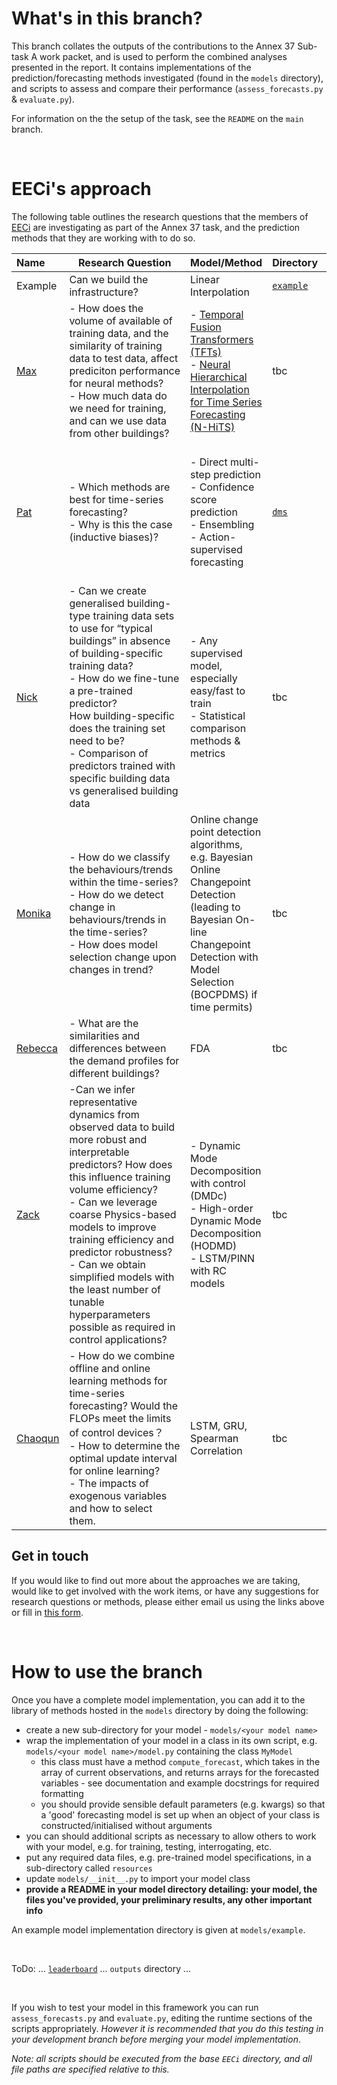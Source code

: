 # What's in this branch?

This branch collates the outputs of the contributions to the Annex 37 Sub-task A work packet, and is used to perform the combined analyses presented in the report. It contains implementations of the prediction/forecasting methods investigated (found in the `models` directory), and scripts to assess and compare their performance (`assess_forecasts.py` & `evaluate.py`).

For information on the the setup of the task, see the `README` on the `main` branch.

<br>

# EECi's approach

The following table outlines the research questions that the members of [EECi](https://eeci.github.io/home/) are investigating as part of the Annex 37 task, and the prediction methods that they are working with to do so.

| Name                                  | Research Question                                                                                                                                                                                                                                                                                                                                                                                                         | Model/Method                                                                                                                                                                              | Directory                            | Progress                                                                                                       |
| :------------------------------------ | ------------------------------------------------------------------------------------------------------------------------------------------------------------------------------------------------------------------------------------------------------------------------------------------------------------------------------------------------------------------------------------------------------------------------- | ----------------------------------------------------------------------------------------------------------------------------------------------------------------------------------------- | ------------------------------------ | -------------------------------------------------------------------------------------------------------------- |
| Example                               | Can we build the infrastructure?                                                                                                                                                                                                                                                                                                                                                                                          | Linear Interpolation                                                                                                                                                                      | [`example`](models/example/README.md) | Complete ✅                                                                                                    |
| [Max](mailto:mal84@cam.ac.uk)            | - How does the volume of available of training data, and the similarity of training data to test data, affect prediciton performance for neural methods?<br> - How much data do we need for training, and can we use data from other buildings?                                                                                                                                                                      | - [Temporal Fusion Transformers (TFTs)](https://arxiv.org/abs/1912.09363) <br> - [Neural Hierarchical Interpolation for Time Series Forecasting (N-HiTS)](https://arxiv.org/abs/2201.12886) | tbc                                  | Getting started                                                                                                |
| [Pat](mailto:vw273@cam.ac.uk)            | - Which methods are best for time-series forecasting?<br> - Why is this the case (inductive biases)?                                                                                                                                                                                                                                                                                                                  | - Direct multi-step prediction <br> - Confidence score prediction <br> - Ensembling <br> - Action-supervised forecasting                                                      | [`dms`](models/dms/README.md)         | - Direct Multi-step forecasting with MLP implemented ✅<br> - About to start confidence score stuff 👨‍🔧 |
| [Nick](mailto:nm735@cam.ac.uk)           | - Can we create generalised building-type training data sets to use for “typical buildings” in absence of building-specific training data?<br> - How do we fine-tune a pre-trained predictor? <br> How building-specific does the training set need to be? <br> - Comparison of predictors trained with specific building data vs generalised building data                                                 | - Any supervised model, especially easy/fast to train <br> - Statistical comparison methods & metrics                                                                                 | tbc                                  |                                                                                                                |
| [Monika](mailto:mk2040@cam.ac.uk)        | - How do we classify the behaviours/trends within the time-series?<br> - How do we detect change in behaviours/trends in the time-series?<br> - How does model selection change upon changes in trend?                                                                                                                                                                                                            | Online change point detection algorithms, e.g. Bayesian Online Changepoint Detection (leading to Bayesian On-line Changepoint Detection with Model Selection (BOCPDMS) if time permits)   | tbc                                  |                                                                                                                |
| [Rebecca](mailto:rward@turing.ac.uk)     | - What are the similarities and differences between the demand profiles for different buildings?                                                                                                                                                                                                                                                                                                                          | FDA                                                                                                                                                                                       | tbc                                  |                                                                                                                |
| [Zack](mailto:zxuerebconti@turing.ac.uk) | -Can we infer representative dynamics from observed data to build more robust and interpretable predictors? How does this influence training volume efficiency?<br> - Can we leverage coarse Physics-based models to improve training efficiency and predictor robustness? <br> -  Can we obtain simplified models with the least number of tunable hyperparameters possible as required in control applications? | - Dynamic Mode Decomposition with control (DMDc)<br> - High-order Dynamic Mode Decomposition (HODMD) <br> -  LSTM/PINN with RC models                                             | tbc                                  |                                                                                                                |
| [Chaoqun](mailto:czhuang@turing.ac.uk)   | -  How do we combine offline and online learning methods for time-series forecasting? Would the FLOPs meet the limits of control devices？<br> - How to determine the optimal update interval for online learning?  <br> - The impacts of exogenous variables and how to select them.                                                                                                                             | LSTM, GRU, Spearman Correlation                                                                                                                                                           | tbc                                  |                                                                                                                |

## Get in touch

If you would like to find out more about the approaches we are taking, would like to get involved with the work items, or have any suggestions for research questions or methods, please either email us using the links above or fill in [this form](https://forms.gle/KCmPPjirVn6TRkQJ6).

<br>

# How to use the branch

Once you have a complete model implementation, you can add it to the library of methods hosted in the `models` directory by doing the following:
- create a new sub-directory for your model - `models/<your model name>`
- wrap the implementation of your model in a class in its own script, e.g. `models/<your model name>/model.py` containing the class `MyModel`
    - this class must have a method `compute_forecast`, which takes in the array of current observations, and returns arrays for the forecasted variables - see documentation and example docstrings for required formatting
    - you should provide sensible default parameters (e.g. kwargs) so that a 'good' forecasting model is set up when an object of your class is constructed/initialised without arguments
- you can should additional scripts as necessary to allow others to work with your model, e.g. for training, testing, interrogating, etc.
- put any required data files, e.g. pre-trained model specifications, in a sub-directory called `resources`
- update `models/__init__.py` to import your model class
- **provide a README in your model directory detailing: your model, the files you've provided, your preliminary results, any other important info**

An example model implementation directory is given at `models/example`.

<br>

ToDo: ... [`leaderboard`](outputs/leaderboard.md) ... `outputs` directory ...

<br>

If you wish to test your model in this framework you can run `assess_forecasts.py` and `evaluate.py`, editing the runtime sections of the scripts appropriately. *However it is recommended that you do this testing in your development branch before merging your model implementation*.

*Note: all scripts should be executed from the base `EECi` directory, and all file paths are specified relative to this.*